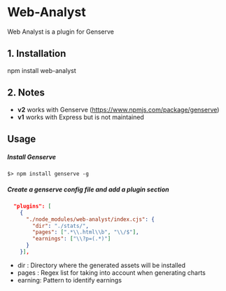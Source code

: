 
# Web-Analyst
Web Analyst is a plugin for Genserve

## 1. Installation
   
npm install web-analyst


## 2. Notes

* **v2** works with Genserve (https://www.npmjs.com/package/genserve)
* **v1** works with Express but is not maintained

## Usage

##### Install Genserve

```
$> npm install genserve -g
```

##### Create a genserve config file and add a plugin section

```json
  "plugins": [
    {
      "./node_modules/web-analyst/index.cjs": {
        "dir": "./stats/",
        "pages": [".*\\.html\\b", "\\/$"],
        "earnings": ["\\?p=(.*)"]
      }
    }],
```

* dir    : Directory where the generated assets will be installed
* pages  : Regex list for taking into account when generating charts
* earning: Pattern to identify earnings
